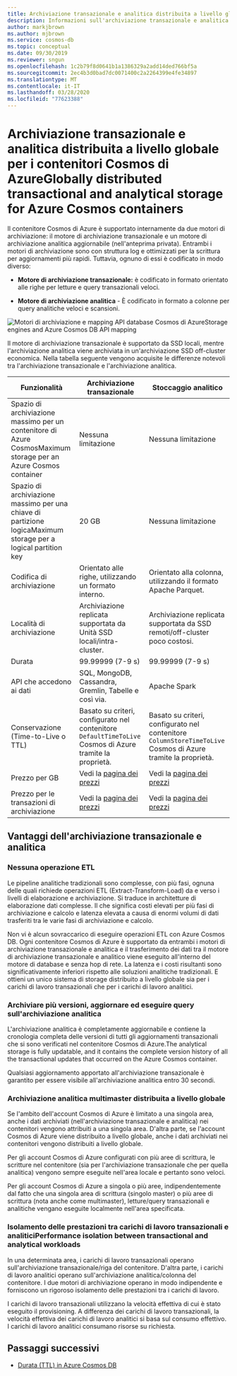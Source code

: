 ```yaml
---
title: Archiviazione transazionale e analitica distribuita a livello globale (in anteprima privata) per i contenitori Cosmos di AzureGlobally distributed transactional and analytical(in private preview) storage for Azure Cosmos containers
description: Informazioni sull'archiviazione transazionale e analitica e sulle relative opzioni di configurazione per i contenitori Cosmos di Azure.Learn about transactional and analytical storage and their configuration options for Azure Cosmos containers.
author: markjbrown
ms.author: mjbrown
ms.service: cosmos-db
ms.topic: conceptual
ms.date: 09/30/2019
ms.reviewer: sngun
ms.openlocfilehash: 1c2b79f8d0641b1a1386329a2add14ded766bf5a
ms.sourcegitcommit: 2ec4b3d0bad7dc0071400c2a2264399e4fe34897
ms.translationtype: MT
ms.contentlocale: it-IT
ms.lasthandoff: 03/28/2020
ms.locfileid: "77623388"
---
```

# <a name="globally-distributed-transactional-and-analytical-storage-for-azure-cosmos-containers"></a>Archiviazione transazionale e analitica distribuita a livello globale per i contenitori Cosmos di AzureGlobally distributed transactional and analytical storage for Azure Cosmos containers

Il contenitore Cosmos di Azure è supportato internamente da due motori di archiviazione: il motore di archiviazione transazionale e un motore di archiviazione analitica aggiornabile (nell'anteprima privata). Entrambi i motori di archiviazione sono con struttura log e ottimizzati per la scrittura per aggiornamenti più rapidi. Tuttavia, ognuno di essi è codificato in modo diverso:

* **Motore di archiviazione transazionale:** è codificato in formato orientato alle righe per letture e query transazionali veloci.

* **Motore di archiviazione analitica** - È codificato in formato a colonne per query analitiche veloci e scansioni.

![Motori di archiviazione e mapping API database Cosmos di AzureStorage engines and Azure Cosmos DB API mapping](./media/globally-distributed-transactional-analytical-storage/storage-engines-api-mapping.png)

Il motore di archiviazione transazionale è supportato da SSD locali, mentre l'archiviazione analitica viene archiviata in un'archiviazione SSD off-cluster economica. Nella tabella seguente vengono acquisite le differenze notevoli tra l'archiviazione transazionale e l'archiviazione analitica.


|Funzionalità  |Archiviazione transazionale  |Stoccaggio analitico |
|---------|---------|---------|
|Spazio di archiviazione massimo per un contenitore di Azure CosmosMaximum storage per an Azure Cosmos container |   Nessuna limitazione      |    Nessuna limitazione     |
|Spazio di archiviazione massimo per una chiave di partizione logicaMaximum storage per a logical partition key   |   20 GB      |   Nessuna limitazione      |
|Codifica di archiviazione  |   Orientato alle righe, utilizzando un formato interno.   |   Orientato alla colonna, utilizzando il formato Apache Parquet. |
|Località di archiviazione |   Archiviazione replicata supportata da Unità SSD locali/intra-cluster. |  Archiviazione replicata supportata da SSD remoti/off-cluster poco costosi.       |
|Durata  |    99.99999 (7-9 s)     |  99.99999 (7-9 s)       |
|API che accedono ai dati  |   SQL, MongoDB, Cassandra, Gremlin, Tabelle e così via.       | Apache Spark         |
|Conservazione (Time-to-Live o TTL)   |  Basato su criteri, configurato nel contenitore `DefaultTimeToLive` Cosmos di Azure tramite la proprietà.       |   Basato su criteri, configurato nel contenitore `ColumnStoreTimeToLive` Cosmos di Azure tramite la proprietà.      |
|Prezzo per GB    |   Vedi la [pagina dei prezzi](https://azure.microsoft.com/pricing/details/cosmos-db/)     |   Vedi la [pagina dei prezzi](https://azure.microsoft.com/pricing/details/cosmos-db/)        |
|Prezzo per le transazioni di archiviazione    |  Vedi la [pagina dei prezzi](https://azure.microsoft.com/pricing/details/cosmos-db/)         |   Vedi la [pagina dei prezzi](https://azure.microsoft.com/pricing/details/cosmos-db/)        |

## <a name="benefits-of-transactional-and-analytical-storage"></a>Vantaggi dell'archiviazione transazionale e analitica

### <a name="no-etl-operations"></a>Nessuna operazione ETL

Le pipeline analitiche tradizionali sono complesse, con più fasi, ognuna delle quali richiede operazioni ETL (Extract-Transform-Load) da e verso i livelli di elaborazione e archiviazione. Si traduce in architetture di elaborazione dati complesse. Il che significa costi elevati per più fasi di archiviazione e calcolo e latenza elevata a causa di enormi volumi di dati trasferiti tra le varie fasi di archiviazione e calcolo.  

Non vi è alcun sovraccarico di eseguire operazioni ETL con Azure Cosmos DB. Ogni contenitore Cosmos di Azure è supportato da entrambi i motori di archiviazione transazionale e analitica e il trasferimento dei dati tra il motore di archiviazione transazionale e analitico viene eseguito all'interno del motore di database e senza hop di rete. La latenza e i costi risultanti sono significativamente inferiori rispetto alle soluzioni analitiche tradizionali. E ottieni un unico sistema di storage distribuito a livello globale sia per i carichi di lavoro transazionali che per i carichi di lavoro analitici.  

### <a name="store-multiple-versions-update-and-query-the-analytical-storage"></a>Archiviare più versioni, aggiornare ed eseguire query sull'archiviazione analitica

L'archiviazione analitica è completamente aggiornabile e contiene la cronologia completa delle versioni di tutti gli aggiornamenti transazionali che si sono verificati nel contenitore Cosmos di Azure.The analytical storage is fully updatable, and it contains the complete version history of all the transactional updates that occurred on the Azure Cosmos container.

Qualsiasi aggiornamento apportato all'archiviazione transazionale è garantito per essere visibile all'archiviazione analitica entro 30 secondi. 

### <a name="globally-distributed-multi-master-analytical-storage"></a>Archiviazione analitica multimaster distribuita a livello globale

Se l'ambito dell'account Cosmos di Azure è limitato a una singola area, anche i dati archiviati (nell'archiviazione transazionale e analitica) nei contenitori vengono attribuiti a una singola area. D'altra parte, se l'account Cosmos di Azure viene distribuito a livello globale, anche i dati archiviati nei contenitori vengono distribuiti a livello globale.

Per gli account Cosmos di Azure configurati con più aree di scrittura, le scritture nel contenitore (sia per l'archiviazione transazionale che per quella analitica) vengono sempre eseguite nell'area locale e pertanto sono veloci.

Per gli account Cosmos di Azure a singola o più aree, indipendentemente dal fatto che una singola area di scrittura (singolo master) o più aree di scrittura (nota anche come multimaster), letture/query transazionali e analitiche vengano eseguite localmente nell'area specificata.

### <a name="performance-isolation-between-transactional-and-analytical-workloads"></a>Isolamento delle prestazioni tra carichi di lavoro transazionali e analiticiPerformance isolation between transactional and analytical workloads

In una determinata area, i carichi di lavoro transazionali operano sull'archiviazione transazionale/riga del contenitore. D'altra parte, i carichi di lavoro analitici operano sull'archiviazione analitica/colonna del contenitore. I due motori di archiviazione operano in modo indipendente e forniscono un rigoroso isolamento delle prestazioni tra i carichi di lavoro.

I carichi di lavoro transazionali utilizzano la velocità effettiva di cui è stato eseguito il provisioning. A differenza dei carichi di lavoro transazionali, la velocità effettiva dei carichi di lavoro analitici si basa sul consumo effettivo. I carichi di lavoro analitici consumano risorse su richiesta.

## <a name="next-steps"></a>Passaggi successivi

* [Durata (TTL) in Azure Cosmos DB](time-to-live.md)
